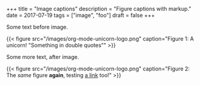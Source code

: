 +++
title = "Image captions"
description = "Figure captions with markup."
date = 2017-07-19
tags = ["image", "foo"]
draft = false
+++

Some text before image.

{{< figure src="/images/org-mode-unicorn-logo.png" caption="Figure 1: A unicorn! \"Something in double quotes\"" >}}

Some more text, after image.

{{< figure src="/images/org-mode-unicorn-logo.png" caption="Figure 2: The _same_ figure **again**, testing [a link](https://ox-hugo.scripter.co) too!" >}}
